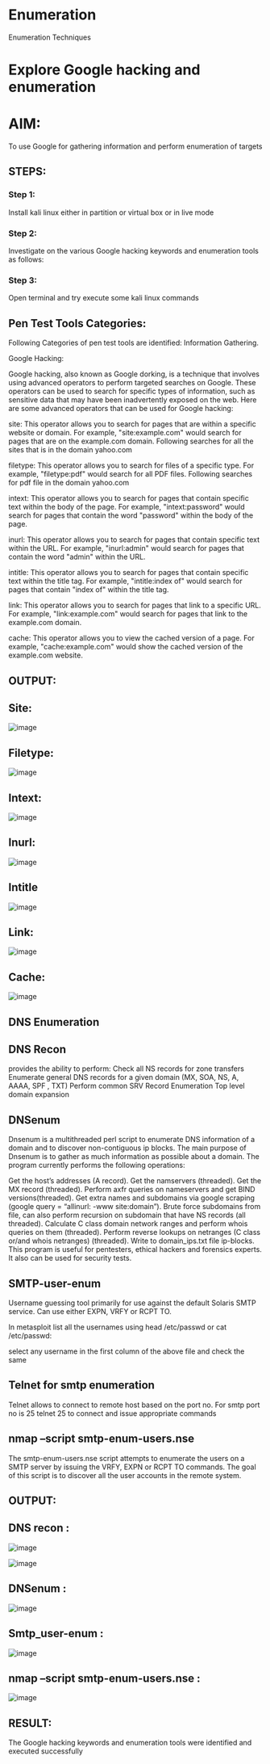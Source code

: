# Enumeration
Enumeration Techniques

# Explore Google hacking and enumeration 

# AIM:

To use Google for gathering information and perform enumeration of targets

## STEPS:

### Step 1:

Install kali linux either in partition or virtual box or in live mode

### Step 2:

Investigate on the various Google hacking keywords and enumeration tools as follows:


### Step 3:
Open terminal and try execute some kali linux commands

## Pen Test Tools Categories:  

Following Categories of pen test tools are identified:
Information Gathering.

Google Hacking:

Google hacking, also known as Google dorking, is a technique that involves using advanced operators to perform targeted searches on Google. These operators can be used to search for specific types of information, such as sensitive data that may have been inadvertently exposed on the web. Here are some advanced operators that can be used for Google hacking:

site: This operator allows you to search for pages that are within a specific website or domain. For example, "site:example.com" would search for pages that are on the example.com domain.
Following searches for all the sites that is in the domain yahoo.com

filetype: This operator allows you to search for files of a specific type. For example, "filetype:pdf" would search for all PDF files.
Following searches for pdf file in the domain yahoo.com

intext: This operator allows you to search for pages that contain specific text within the body of the page. For example, "intext:password" would search for pages that contain the word "password" within the body of the page.

inurl: This operator allows you to search for pages that contain specific text within the URL. For example, "inurl:admin" would search for pages that contain the word "admin" within the URL.

intitle: This operator allows you to search for pages that contain specific text within the title tag. For example, "intitle:index of" would search for pages that contain "index of" within the title tag.

link: This operator allows you to search for pages that link to a specific URL. For example, "link:example.com" would search for pages that link to the example.com domain.

cache: This operator allows you to view the cached version of a page. For example, "cache:example.com" would show the cached version of the example.com website.

## OUTPUT:
## Site:
![image](https://github.com/KothaiKumar/Enumeration/assets/121215739/ed15e4d4-59b0-409e-abb4-129f82a7938f)

## Filetype:
![image](https://github.com/KothaiKumar/Enumeration/assets/121215739/c3b5b17d-67d1-4e51-a32c-ec2c774ed84f)

## Intext:
![image](https://github.com/KothaiKumar/Enumeration/assets/121215739/8366339f-5876-4570-bab7-900cbfb465cc)

## Inurl:
![image](https://github.com/KothaiKumar/Enumeration/assets/121215739/3f6616d7-0b91-4e75-a092-efa09137cc3d)

## Intitle
![image](https://github.com/KothaiKumar/Enumeration/assets/121215739/3b002812-4e1b-4916-9c41-64f6ab071df2)

## Link:
![image](https://github.com/KothaiKumar/Enumeration/assets/121215739/11507ea9-8012-46fc-92cd-96fbb171aa1b)

## Cache:
![image](https://github.com/KothaiKumar/Enumeration/assets/121215739/c7bd5179-89b5-476d-b5ad-2fe15c57cb67)

## DNS Enumeration
## DNS Recon
provides the ability to perform: Check all NS records for zone transfers Enumerate general DNS records for a given domain (MX, SOA, NS, A, AAAA, SPF , TXT) Perform common SRV Record Enumeration Top level domain expansion
## DNSenum
Dnsenum is a multithreaded perl script to enumerate DNS information of a domain and to discover non-contiguous ip blocks. The main purpose of Dnsenum is to gather as much information as possible about a domain. The program currently performs the following operations:

Get the host’s addresses (A record).
Get the namservers (threaded).
Get the MX record (threaded).
Perform axfr queries on nameservers and get BIND versions(threaded).
Get extra names and subdomains via google scraping (google query = “allinurl: -www site:domain”).
Brute force subdomains from file, can also perform recursion on subdomain that have NS records (all threaded).
Calculate C class domain network ranges and perform whois queries on them (threaded).
Perform reverse lookups on netranges (C class or/and whois netranges) (threaded).
Write to domain_ips.txt file ip-blocks.
This program is useful for pentesters, ethical hackers and forensics experts. It also can be used for security tests.


## SMTP-user-enum
Username guessing tool primarily for use against the default Solaris SMTP service. Can use either EXPN, VRFY or RCPT TO.

In metasploit list all the usernames using head /etc/passwd or cat /etc/passwd:

select any username in the first column of the above file and check the same

## Telnet for smtp enumeration
Telnet allows to connect to remote host based on the port no. For smtp port no is 25
telnet <host address> 25 to connect
and issue appropriate commands
   
## nmap –script smtp-enum-users.nse <hostname>

The smtp-enum-users.nse script attempts to enumerate the users on a SMTP server by issuing the VRFY, EXPN or RCPT TO commands. 
The goal of this script is to discover all the user accounts in the remote system.


## OUTPUT:
## DNS recon : 
![image](https://github.com/KothaiKumar/Enumeration/assets/121215739/0dc9ee1a-05dd-4c40-88e9-604e058fcc87)

![image](https://github.com/KothaiKumar/Enumeration/assets/121215739/50da3b6c-c300-4070-9160-283f6628a664)

## DNSenum :
![image](https://github.com/KothaiKumar/Enumeration/assets/121215739/16e7169c-3948-4ebb-b195-4041d305ac0e)

## Smtp_user-enum :
![image](https://github.com/KothaiKumar/Enumeration/assets/121215739/f880d30c-aafd-406e-bfef-07ee13799679)

## nmap –script smtp-enum-users.nse :
![image](https://github.com/KothaiKumar/Enumeration/assets/121215739/214426f8-b281-4793-8be7-2e239edb538c)

## RESULT:
The Google hacking keywords and enumeration tools were identified and executed successfully

